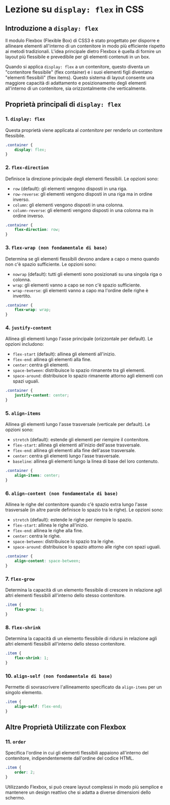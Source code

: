 
# Lezione su `display: flex` in CSS

## Introduzione a `display: flex`

Il modulo Flexbox (Flexible Box) di CSS3 è stato progettato per disporre e allineare elementi all'interno di un contenitore in modo più efficiente rispetto ai metodi tradizionali. L'idea principale dietro Flexbox è quella di fornire un layout più flessibile e prevedibile per gli elementi contenuti in un box.

Quando si applica `display: flex` a un contenitore, questo diventa un "contenitore flessibile" (flex container) e i suoi elementi figli diventano "elementi flessibili" (flex items). Questo sistema di layout consente una maggiore capacità di adattamento e posizionamento degli elementi all'interno di un contenitore, sia orizzontalmente che verticalmente.

## Proprietà principali di `display: flex`

### 1. `display: flex`
Questa proprietà viene applicata al *contenitore* per renderlo un contenitore flessibile. 

```css
.container {
    display: flex;
}
```

### 2. `flex-direction`
Definisce la direzione principale degli elementi flessibili. Le opzioni sono:
- `row` (default): gli elementi vengono disposti in una riga.
- `row-reverse`: gli elementi vengono disposti in una riga ma in ordine inverso.
- `column`: gli elementi vengono disposti in una colonna.
- `column-reverse`: gli elementi vengono disposti in una colonna ma in ordine inverso.

```css
.container {
    flex-direction: row;
}
```

### 3. `flex-wrap (non fondamentale di base)`
Determina se gli elementi flessibili devono andare a capo o meno quando non c'è spazio sufficiente. Le opzioni sono:
- `nowrap` (default): tutti gli elementi sono posizionati su una singola riga o colonna.
- `wrap`: gli elementi vanno a capo se non c'è spazio sufficiente.
- `wrap-reverse`: gli elementi vanno a capo ma l'ordine delle righe è invertito.

```css
.container {
    flex-wrap: wrap;
}
```

### 4. `justify-content`
Allinea gli elementi lungo l'asse principale (orizzontale per default). Le opzioni includono:
- `flex-start` (default): allinea gli elementi all'inizio.
- `flex-end`: allinea gli elementi alla fine.
- `center`: centra gli elementi.
- `space-between`: distribuisce lo spazio rimanente tra gli elementi.
- `space-around`: distribuisce lo spazio rimanente attorno agli elementi con spazi uguali.

```css
.container {
    justify-content: center;
}
```

### 5. `align-items`
Allinea gli elementi lungo l'asse trasversale (verticale per default). Le opzioni sono:
- `stretch` (default): estende gli elementi per riempire il contenitore.
- `flex-start`: allinea gli elementi all'inizio dell'asse trasversale.
- `flex-end`: allinea gli elementi alla fine dell'asse trasversale.
- `center`: centra gli elementi lungo l'asse trasversale.
- `baseline`: allinea gli elementi lungo la linea di base del loro contenuto.

```css
.container {
    align-items: center;
}
```

### 6. `align-content (non fondamentale di base)`
Allinea le righe del contenitore quando c'è spazio extra lungo l'asse trasversale (in altre parole definisce lo spazio tra le righe). Le opzioni sono:
- `stretch` (default): estende le righe per riempire lo spazio.
- `flex-start`: allinea le righe all'inizio.
- `flex-end`: allinea le righe alla fine.
- `center`: centra le righe.
- `space-between`: distribuisce lo spazio tra le righe.
- `space-around`: distribuisce lo spazio attorno alle righe con spazi uguali.

```css
.container {
    align-content: space-between;
}
```

### 7. `flex-grow`
Determina la capacità di un elemento flessibile di crescere in relazione agli altri elementi flessibili all'interno dello stesso contenitore.

```css
.item {
    flex-grow: 1;
}
```

### 8. `flex-shrink`
Determina la capacità di un elemento flessibile di ridursi in relazione agli altri elementi flessibili all'interno dello stesso contenitore.

```css
.item {
    flex-shrink: 1;
}
```

### 10. `align-self (non fondamentale di base)`
Permette di sovrascrivere l'allineamento specificato da `align-items` per un singolo elemento.

```css
.item {
    align-self: flex-end;
}
```

## Altre Proprietà Utilizzate con Flexbox

### 11. `order`
Specifica l'ordine in cui gli elementi flessibili appaiono all'interno del contenitore, indipendentemente dall'ordine del codice HTML.

```css
.item {
    order: 2;
}
```

Utilizzando Flexbox, si può creare layout complessi in modo più semplice e mantenere un design reattivo che si adatta a diverse dimensioni dello schermo.
